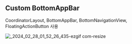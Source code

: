 ## Custom BottomAppBar
CoordinatorLayout, BottomAppBar, BottomNavigationView, FloatingActionButton 사용

![_2024_02_28_01_52_26_435-ezgif com-resize](https://github.com/kimnahee1529/BottomAppBar/assets/65105035/e5c151a3-bc2d-427a-a368-e15a26a2e233)
